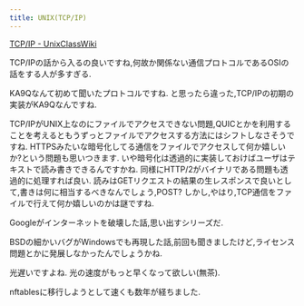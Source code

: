 ```yaml
---
title: UNIX(TCP/IP)
---
```


[TCP/IP - UnixClassWiki](https://uc2.h2np.net/index.php/TCP/IP)

TCP/IPの話から入るの良いですね,何故か関係ない通信プロトコルであるOSIの話をする人が多すぎる.

KA9Qなんて初めて聞いたプロトコルですね.
と思ったら違った,TCP/IPの初期の実装がKA9Qなんですね.

TCP/IPがUNIX上なのにファイルでアクセスできない問題,QUICとかを利用することを考えるともうずっとファイルでアクセスする方法にはシフトしなさそうですね.
HTTPSみたいな暗号化してる通信をファイルでアクセスして何か嬉しいか?という問題も思いつきます.
いや暗号化は透過的に実装しておけばユーザはテキストで読み書きできるんですかね.
同様にHTTP/2がバイナリである問題も透過的に処理すれば良い.
読みはGETリクエストの結果の生レスポンスで良いとして,書きは何に相当するべきなんでしょう,POST?
しかし,やはり,TCP通信をファイルで行えて何か嬉しいのかは謎ですね.

Googleがインターネットを破壊した話,思い出すシリーズだ.

BSDの細かいバグがWindowsでも再現した話,前回も聞きましたけど,ライセンス問題とかに発展しなかったんでしょうかね.

光遅いですよね.
光の速度がもっと早くなって欲しい(無茶).

nftablesに移行しようとして速くも数年が経ちました.

